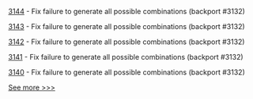 
[3144](https://github.com/hyperledger/fabric/pull/3144) - Fix failure to generate all possible combinations (backport #3132)

[3143](https://github.com/hyperledger/fabric/pull/3143) - Fix failure to generate all possible combinations (backport #3132)

[3142](https://github.com/hyperledger/fabric/pull/3142) - Fix failure to generate all possible combinations (backport #3132)

[3141](https://github.com/hyperledger/fabric/pull/3141) - Fix failure to generate all possible combinations (backport #3132)

[3140](https://github.com/hyperledger/fabric/pull/3140) - Fix failure to generate all possible combinations (backport #3132)


[See more >>>](https://start-here.hyperledger.org/pull-requests)
